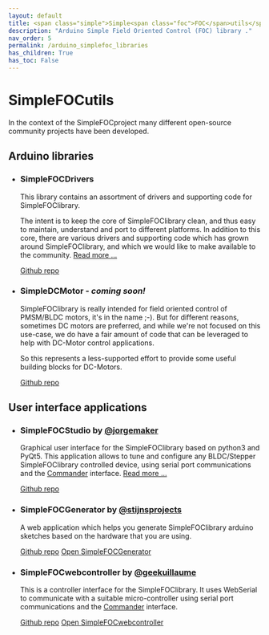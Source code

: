 ```yaml
---
layout: default
title: <span class="simple">Simple<span class="foc">FOC</span>utils</span>
description: "Arduino Simple Field Oriented Control (FOC) library ."
nav_order: 5
permalink: /arduino_simplefoc_libraries
has_children: True
has_toc: False
---
```



# <span class="simple">Simple<span class="foc">FOC</span>utils</span>
In the context of the <span class="simple">Simple<span class="foc">FOC</span>project</span> many different open-source community projects have been developed. 


## Arduino libraries

- ### <span class="simple">Simple<span class="foc">FOC</span>Drivers</span> 

   This library contains an assortment of drivers and supporting code for <span class="simple">Simple<span class="foc">FOC</span>library</span>.


   The intent is to keep the core of <span class="simple">Simple<span class="foc">FOC</span>library</span> clean, and thus easy to maintain, understand and port to different platforms. In addition to this core, there are various drivers and supporting code which has grown around <span class="simple">Simple<span class="foc">FOC</span>library</span>, and which we would like to make available to the community. [Read more ...](drivers_library)

   <a href ="https://github.com/simplefoc/Arduino-FOC-drivers" class="btn"><i class="fa fa-github"></i> Github repo</a>   

- ### <span class="simple">Simple<span class="foc">DC</span>Motor</span> - <i>coming soon!</i>

   <span class="simple">Simple<span class="foc">FOC</span>library</span> is really intended for field oriented control of PMSM/BLDC motors, it's in the name ;-). But for different reasons, sometimes DC motors are preferred, and while we're not focused on this use-case, we do have a fair amount of code that can be leveraged to help with DC-Motor control applications.


   So this represents a less-supported effort to provide some useful building blocks for DC-Motors.

   <a href ="https://github.com/simplefoc/Arduino-FOC-dcmotor" class="btn"><i class="fa fa-github"></i> Github repo</a>   


## User interface applications

- ### <span class="simple">Simple<span class="foc">FOC</span>Studio</span> by [@jorgemaker](https://github.com/JorgeMaker)

   Graphical user interface for the <span class="simple">Simple<span class="foc">FOC</span>library</span> based on python3 and PyQt5. This application allows to tune and configure any BLDC/Stepper  <span class="simple">Simple<span class="foc">FOC</span>library</span> controlled device, using serial port communications and the [Commander](commander_interface) interface. [Read more ... ](studio)

   <a href ="https://github.com/simplefoc/Arduino-FOC-dcmotor" class="btn"><i class="fa fa-github"></i> Github repo</a>   

- ###  <span class="simple">Simple<span class="foc">FOC</span>Generator</span> by [@stijnsprojects](https://github.com/stijnsprojects)

   A web application which helps you generate <span class="simple">Simple<span class="foc">FOC</span>library</span> arduino sketches based on the hardware that you are using.

   <a href ="https://github.com/stijnsprojects/simplefocgenerator" class="btn btn"><i class="fa fa-github"></i> Github repo</a> <a href ="https://stijnsprojects.github.io/simplefocgenerator/" class="btn btn-primary"><i class="fa fa-github"></i> Open <span class="simple">Simple<span class="foc">FOC</span>Generator</span></a>   

- ###  <span class="simple">Simple<span class="foc">FOC</span>webcontroller</span> by [@geekuillaume](https://github.com/geekuillaume)

   This is a controller interface for the <span class="simple">Simple<span class="foc">FOC</span>library</span>. It uses WebSerial to communicate with a suitable micro-controller using serial port communications and the [Commander](commander_interface) interface.

   <a href ="https://github.com/geekuillaume/simplefoc-webcontroller" class="btn btn"><i class="fa fa-github"></i> Github repo</a> <a href ="https://docs.simplefoc.com/simplefoc-webcontroller/" class="btn btn-primary"><i class="fa fa-github"></i> Open <span class="simple">Simple<span class="foc">FOC</span>webcontroller</span></a>   
   
